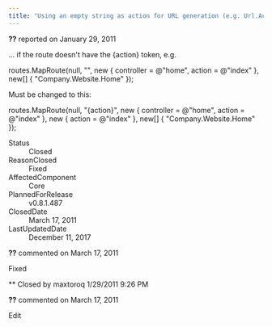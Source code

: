 ```yaml
---
title: "Using an empty string as action for URL generation (e.g. Url.Action(\"\")) does not work #32"
---
```

<div class="issue-report"><div class="issue-header"><b>??</b> reported on <time datetime="2011-01-29T21:07:46.47-08:00" title="2011-01-29T21:07:46.47-08:00">January 29, 2011</time></div><div class="issue-message" markdown="1">

... if the route doesn't have the {action} token, e.g.

routes.MapRoute(null, "",
   new { controller = @"home", action = @"index" },
   new[] { "Company.Website.Home" });

Must be changed to this:

routes.MapRoute(null, "{action}", 
   new { controller = @"home", action = @"index" }, 
   new { action = @"index" }, 
   new[] { "Company.Website.Home" });

</div><div class="issue-footer"><dl><dt>Status</dt><dd>Closed</dd><dt>ReasonClosed</dt><dd>Fixed</dd><dt>AffectedComponent</dt><dd>Core</dd><dt>PlannedForRelease</dt><dd>v0.8.1.487</dd><dt>ClosedDate</dt><dd><time datetime="2011-03-17T12:42:27.857-07:00" title="2011-03-17T12:42:27.857-07:00">March 17, 2011</time></dd><dt>LastUpdatedDate</dt><dd><time datetime="2017-12-11T02:15:56.247-08:00" title="2017-12-11T02:15:56.247-08:00">December 11, 2017</time></dd></dl></div></div><div id="comment-77652" class="issue-comment"><div class="issue-header"><b>??</b> commented on <time datetime="2011-03-17T12:41:49.71-07:00" title="2011-03-17T12:41:49.71-07:00">March 17, 2011</time></div><div class="issue-message" markdown="1">

Fixed


** Closed by maxtoroq 1/29/2011 9:26 PM

</div></div><div id="comment-77653" class="issue-comment"><div class="issue-header"><b>??</b> commented on <time datetime="2011-03-17T12:41:49.87-07:00" title="2011-03-17T12:41:49.87-07:00">March 17, 2011</time></div><div class="issue-message" markdown="1">

Edit

</div></div>